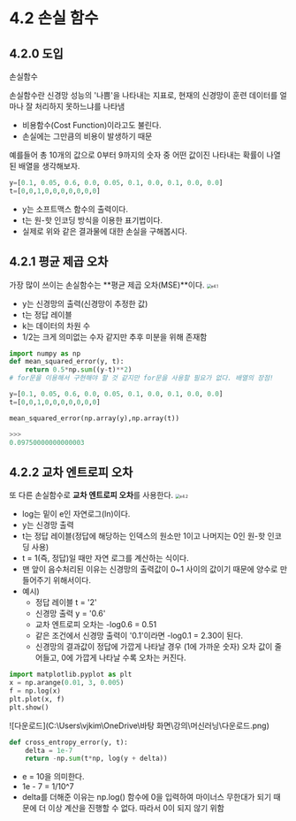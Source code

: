 # 4.2 손실 함수

## 4.2.0 도입

손실함수

손실함수란 신경망 성능의 '나쁨'을 나타내는 지표로, 현재의 신경망이 훈련 데이터를 얼마나 잘 처리하지 못하느냐를 나타냄

- 비용함수(Cost Function)이라고도 불린다.
- 손실에는 그만큼의 비용이 발생하기 때문

예를들어 총 10개의 값으로 0부터 9까지의 숫자 중 어떤 값이진 나타내는 확률이 나열된 배열을 생각해보자.

```python
y=[0.1, 0.05, 0.6, 0.0, 0.05, 0.1, 0.0, 0.1, 0.0, 0.0]
t=[0,0,1,0,0,0,0,0,0,0]
```

- y는 소프트맥스 함수의 출력이다.
- t는 원-핫 인코딩 방식을 이용한 표기법이다.
- 실제로 위와 같은 결과물에 대한 손실을 구해봅시다.



## 4.2.1 평균 제곱 오차

가장 많이 쓰이는 손실함수는 **평균 제곱 오차(MSE)**이다.
<img src="C:\Users\vjkim\Python\밑바닥부터 시작하는 딥러닝\img\e4.1.png" alt="e4.1" style="zoom:50%;" />

- y는 신경망의 출력(신경망이 추정한 값)
- t는 정답 레이블
- k는 데이터의 차원 수
- 1/2는 크게 의미없는 수자 같지만 추후 미분을 위해 존재함

```python
import numpy as np
def mean_squared_error(y, t):
    return 0.5*np.sum((y-t)**2)
# for문을 이용해서 구현해야 할 것 같지만 for문을 사용할 필요가 없다. 배열의 장점!
```

```python
y=[0.1, 0.05, 0.6, 0.0, 0.05, 0.1, 0.0, 0.1, 0.0, 0.0]
t=[0,0,1,0,0,0,0,0,0,0]

mean_squared_error(np.array(y),np.array(t))

>>>
0.09750000000000003
```



## 4.2.2 교차 엔트로피 오차

또 다른 손실함수로 **교차 엔트로피 오차**를 사용한다.
<img src="C:\Users\vjkim\Python\밑바닥부터 시작하는 딥러닝\img\e4.2.png" alt="e4.2" style="zoom:50%;" />

- log는 밑이 e인 자연로그(ln)이다.
- y는 신경망 출력
- t는 정답 레이블(정답에 해당하는 인덱스의 원소만 1이고 나머지는 0인 원-핫 인코딩 사용)
- t = 1(즉, 정답)일 때만 자연 로그를 계산하는 식이다.
- 맨 앞이 음수처리된 이유는 신경망의 출력값이 0~1 사이의 값이기 때문에 양수로 만들어주기 위해서이다.
- 예시)
  - 정답 레이블 t = '2'
  - 신경망 출력 y = '0.6'
  - 교차 엔트로피 오차는 -log0.6 = 0.51
  - 같은 조건에서 신경망 출력이 '0.1'이라면 -log0.1 = 2.30이 된다.
  - 신경망의 결과값이 정답에 가깝게 나타날 경우 (1에 가까운 숫자) 오차 값이 줄어들고, 0에 가깝게 나타날 수록 오차는 커진다.

```python
import matplotlib.pyplot as plt
x = np.arange(0.01, 3, 0.005)
f = np.log(x)
plt.plot(x, f)
plt.show()
```

![다운로드](C:\Users\vjkim\OneDrive\바탕 화면\강의\머신러닝\다운로드.png)

```python
def cross_entropy_error(y, t):
    delta = 1e-7
    return -np.sum(t*np, log(y + delta))
```

- e = 10을 의미한다.
- 1e - 7 = 1/10^7
- delta를 더해준 이유는 np.log() 함수에 0을 입력하여 마이너스 무한대가 되기 때문에 더 이상 계산을 진행할 수 없다. 
  따라서 0이 되지 않기 위함

